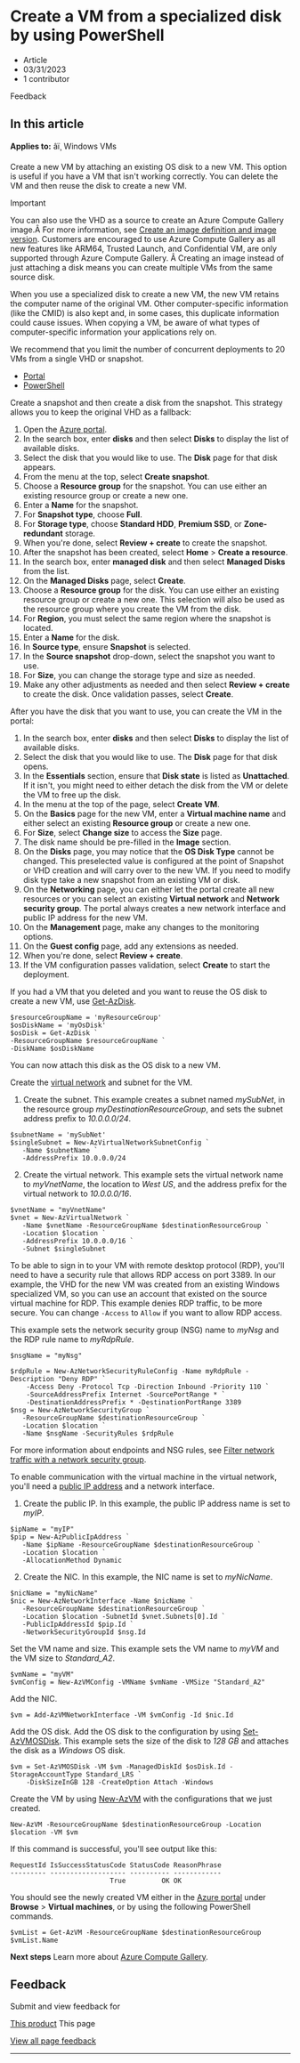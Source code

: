 # Create a VM from a specialized disk by using PowerShell

* Article
* 03/31/2023
* 1 contributor

Feedback

## In this article

**Applies to:** âï¸ Windows VMs

Create a new VM by attaching an existing OS disk to a new VM. This option is useful if you have a VM that isn't working correctly. You can delete the VM and then reuse the disk to create a new VM.

Important

You can also use the VHD as a source to create an Azure Compute Gallery image.Â For more information, see [Create an image definition and image version](image-version). Customers are encouraged to use Azure Compute Gallery as all new features like ARM64, Trusted Launch, and Confidential VM, are only supported through Azure Compute Gallery. Â Creating an image instead of just attaching a disk means you can create multiple VMs from the same source disk.

When you use a specialized disk to create a new VM, the new VM retains the computer name of the original VM. Other computer-specific information (like the CMID) is also kept and, in some cases, this duplicate information could cause issues. When copying a VM, be aware of what types of computer-specific information your applications rely on.

We recommend that you limit the number of concurrent deployments to 20 VMs from a single VHD or snapshot.

* [Portal](#tabpanel_1_portal)
* [PowerShell](#tabpanel_1_powershell)

Create a snapshot and then create a disk from the snapshot. This strategy allows you to keep the original VHD as a fallback:

1. Open the [Azure portal](https://portal.azure.com).
2. In the search box, enter **disks** and then select **Disks** to display the list of available disks.
3. Select the disk that you would like to use. The **Disk** page for that disk appears.
4. From the menu at the top, select **Create snapshot**.
5. Choose a **Resource group** for the snapshot. You can use either an existing resource group or create a new one.
6. Enter a **Name** for the snapshot.
7. For **Snapshot type**, choose **Full**.
8. For **Storage type**, choose **Standard HDD**, **Premium SSD**, or **Zone-redundant** storage.
9. When you're done, select **Review + create** to create the snapshot.
10. After the snapshot has been created, select **Home** > **Create a resource**.
11. In the search box, enter **managed disk** and then select **Managed Disks** from the list.
12. On the **Managed Disks** page, select **Create**.
13. Choose a **Resource group** for the disk. You can use either an existing resource group or create a new one. This selection will also be used as the resource group where you create the VM from the disk.
14. For **Region**, you must select the same region where the snapshot is located.
15. Enter a **Name** for the disk.
16. In **Source type**, ensure **Snapshot** is selected.
17. In the **Source snapshot** drop-down, select the snapshot you want to use.
18. For **Size**, you can change the storage type and size as needed.
19. Make any other adjustments as needed and then select **Review + create** to create the disk. Once validation passes, select **Create**.

After you have the disk that you want to use, you can create the VM in the portal:

1. In the search box, enter **disks** and then select **Disks** to display the list of available disks.
2. Select the disk that you would like to use. The **Disk** page for that disk opens.
3. In the **Essentials** section, ensure that **Disk state** is listed as **Unattached**. If it isn't, you might need to either detach the disk from the VM or delete the VM to free up the disk.
4. In the menu at the top of the page, select **Create VM**.
5. On the **Basics** page for the new VM, enter a **Virtual machine name** and either select an existing **Resource group** or create a new one.
6. For **Size**, select **Change size** to access the **Size** page.
7. The disk name should be pre-filled in the **Image** section.
8. On the **Disks** page, you may notice that the **OS Disk Type** cannot be changed. This preselected value is configured at the point of Snapshot or VHD creation and will carry over to the new VM. If you need to modify disk type take a new snapshot from an existing VM or disk.
9. On the **Networking** page, you can either let the portal create all new resources or you can select an existing **Virtual network** and **Network security group**. The portal always creates a new network interface and public IP address for the new VM.
10. On the **Management** page, make any changes to the monitoring options.
11. On the **Guest config** page, add any extensions as needed.
12. When you're done, select **Review + create**.
13. If the VM configuration passes validation, select **Create** to start the deployment.

If you had a VM that you deleted and you want to reuse the OS disk to create a new VM, use [Get-AzDisk](/en-us/powershell/module/az.compute/get-azdisk).

```
$resourceGroupName = 'myResourceGroup'
$osDiskName = 'myOsDisk'
$osDisk = Get-AzDisk `
-ResourceGroupName $resourceGroupName `
-DiskName $osDiskName

```

You can now attach this disk as the OS disk to a new VM.

Create the [virtual network](../virtual-network/virtual-networks-overview) and subnet for the VM.

1. Create the subnet. This example creates a subnet named *mySubNet*, in the resource group *myDestinationResourceGroup*, and sets the subnet address prefix to *10.0.0.0/24*.

```
$subnetName = 'mySubNet'
$singleSubnet = New-AzVirtualNetworkSubnetConfig `
   -Name $subnetName `
   -AddressPrefix 10.0.0.0/24

```
2. Create the virtual network. This example sets the virtual network name to *myVnetName*, the location to *West US*, and the address prefix for the virtual network to *10.0.0.0/16*.

```
$vnetName = "myVnetName"
$vnet = New-AzVirtualNetwork `
   -Name $vnetName -ResourceGroupName $destinationResourceGroup `
   -Location $location `
   -AddressPrefix 10.0.0.0/16 `
   -Subnet $singleSubnet

```

To be able to sign in to your VM with remote desktop protocol (RDP), you'll need to have a security rule that allows RDP access on port 3389. In our example, the VHD for the new VM was created from an existing Windows specialized VM, so you can use an account that existed on the source virtual machine for RDP. This example denies RDP traffic, to be more secure. You can change `-Access` to `Allow` if you want to allow RDP access.

This example sets the network security group (NSG) name to *myNsg* and the RDP rule name to *myRdpRule*.

```
$nsgName = "myNsg"

$rdpRule = New-AzNetworkSecurityRuleConfig -Name myRdpRule -Description "Deny RDP" `
    -Access Deny -Protocol Tcp -Direction Inbound -Priority 110 `
    -SourceAddressPrefix Internet -SourcePortRange * `
    -DestinationAddressPrefix * -DestinationPortRange 3389
$nsg = New-AzNetworkSecurityGroup `
   -ResourceGroupName $destinationResourceGroup `
   -Location $location `
   -Name $nsgName -SecurityRules $rdpRule

```

For more information about endpoints and NSG rules, see [Filter network traffic with a network security group](../virtual-network/tutorial-filter-network-traffic-powershell).

To enable communication with the virtual machine in the virtual network, you'll need a [public IP address](../virtual-network/ip-services/public-ip-addresses) and a network interface.

1. Create the public IP. In this example, the public IP address name is set to *myIP*.

```
$ipName = "myIP"
$pip = New-AzPublicIpAddress `
   -Name $ipName -ResourceGroupName $destinationResourceGroup `
   -Location $location `
   -AllocationMethod Dynamic

```
2. Create the NIC. In this example, the NIC name is set to *myNicName*.

```
$nicName = "myNicName"
$nic = New-AzNetworkInterface -Name $nicName `
   -ResourceGroupName $destinationResourceGroup `
   -Location $location -SubnetId $vnet.Subnets[0].Id `
   -PublicIpAddressId $pip.Id `
   -NetworkSecurityGroupId $nsg.Id

```

Set the VM name and size. This example sets the VM name to *myVM* and the VM size to *Standard\_A2*.

```
$vmName = "myVM"
$vmConfig = New-AzVMConfig -VMName $vmName -VMSize "Standard_A2"

```

Add the NIC.

```
$vm = Add-AzVMNetworkInterface -VM $vmConfig -Id $nic.Id

```

Add the OS disk. Add the OS disk to the configuration by using [Set-AzVMOSDisk](/en-us/powershell/module/az.compute/set-azvmosdisk). This example sets the size of the disk to *128 GB* and attaches the disk as a *Windows* OS disk.

```
$vm = Set-AzVMOSDisk -VM $vm -ManagedDiskId $osDisk.Id -StorageAccountType Standard_LRS `
    -DiskSizeInGB 128 -CreateOption Attach -Windows

```

Create the VM by using [New-AzVM](/en-us/powershell/module/az.compute/new-azvm) with the configurations that we just created.

```
New-AzVM -ResourceGroupName $destinationResourceGroup -Location $location -VM $vm

```

If this command is successful, you'll see output like this:

```
RequestId IsSuccessStatusCode StatusCode ReasonPhrase
--------- ------------------- ---------- ------------
                         True         OK OK   

```

You should see the newly created VM either in the [Azure portal](https://portal.azure.com) under **Browse** > **Virtual machines**, or by using the following PowerShell commands.

```
$vmList = Get-AzVM -ResourceGroupName $destinationResourceGroup
$vmList.Name

```

**Next steps**
Learn more about [Azure Compute Gallery](azure-compute-gallery).

## Feedback

Submit and view feedback for

[This product](https://feedback.azure.com/d365community/forum/ec2f1827-be25-ec11-b6e6-000d3a4f0f1c)
This page

[View all page feedback](https://github.com/MicrosoftDocs/azure-docs/issues)

---

